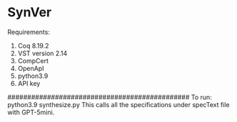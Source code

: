 # SynVer

Requirements:
1. Coq 8.19.2
2. VST version 2.14
3. CompCert
4. OpenApI
5. python3.9
6. API key


##############################################
To run:
python3.9 synthesize.py <API-KEY>
This calls all the specifications under specText file with GPT-5mini. 



